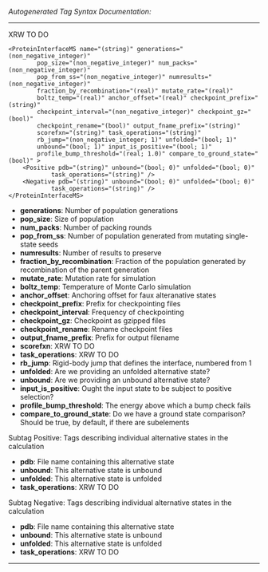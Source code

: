 _Autogenerated Tag Syntax Documentation:_

---
XRW TO DO

```
<ProteinInterfaceMS name="(string)" generations="(non_negative_integer)"
        pop_size="(non_negative_integer)" num_packs="(non_negative_integer)"
        pop_from_ss="(non_negative_integer)" numresults="(non_negative_integer)"
        fraction_by_recombination="(real)" mutate_rate="(real)"
        boltz_temp="(real)" anchor_offset="(real)" checkpoint_prefix="(string)"
        checkpoint_interval="(non_negative_integer)" checkpoint_gz="(bool)"
        checkpoint_rename="(bool)" output_fname_prefix="(string)"
        scorefxn="(string)" task_operations="(string)"
        rb_jump="(non_negative_integer; 1)" unfolded="(bool; 1)"
        unbound="(bool; 1)" input_is_positive="(bool; 1)"
        profile_bump_threshold="(real; 1.0)" compare_to_ground_state="(bool)" >
    <Positive pdb="(string)" unbound="(bool; 0)" unfolded="(bool; 0)"
            task_operations="(string)" />
    <Negative pdb="(string)" unbound="(bool; 0)" unfolded="(bool; 0)"
            task_operations="(string)" />
</ProteinInterfaceMS>
```

-   **generations**: Number of population generations
-   **pop_size**: Size of population
-   **num_packs**: Number of packing rounds
-   **pop_from_ss**: Number of population generated from mutating single-state seeds
-   **numresults**: Number of results to preserve
-   **fraction_by_recombination**: Fraction of the population generated by recombination of the parent generation
-   **mutate_rate**: Mutation rate for simulation
-   **boltz_temp**: Temperature of Monte Carlo simulation
-   **anchor_offset**: Anchoring offset for faux alteranative states
-   **checkpoint_prefix**: Prefix for checkpointing files
-   **checkpoint_interval**: Frequency of checkpointing
-   **checkpoint_gz**: Checkpoint as gzipped files
-   **checkpoint_rename**: Rename checkpoint files
-   **output_fname_prefix**: Prefix for output filename
-   **scorefxn**: XRW TO DO
-   **task_operations**: XRW TO DO
-   **rb_jump**: Rigid-body jump that defines the interface, numbered from 1
-   **unfolded**: Are we providing an unfolded alternative state?
-   **unbound**: Are we providing an unbound alternative state?
-   **input_is_positive**: Ought the input state to be subject to positive selection?
-   **profile_bump_threshold**: The energy above which a bump check fails
-   **compare_to_ground_state**: Do we have a ground state comparison? Should be true, by default, if there are subelements


Subtag Positive:   Tags describing individual alternative states in the calculation

-   **pdb**: File name containing this alternative state
-   **unbound**: This alternative state is unbound
-   **unfolded**: This alternative state is unfolded
-   **task_operations**: XRW TO DO

Subtag Negative:   Tags describing individual alternative states in the calculation

-   **pdb**: File name containing this alternative state
-   **unbound**: This alternative state is unbound
-   **unfolded**: This alternative state is unfolded
-   **task_operations**: XRW TO DO

---
